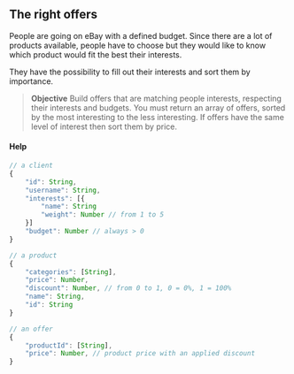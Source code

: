## The right offersPeople are going on eBay with a defined budget. Since there are a lot of products available, people have to choose but they would like to know which product would fit the best their interests.They have the possibility to fill out their interests and sort them by importance.> **Objective**> Build offers that are matching people interests, respecting their interests and budgets. You must return an array of offers, sorted by the most interesting to the less interesting. If offers have the same level of interest then sort them by price.#### Help```javascript// a client{    "id": String,    "username": String,    "interests": [{        "name": String        "weight": Number // from 1 to 5    }]    "budget": Number // always > 0}``````javascript// a product{    "categories": [String],    "price": Number,    "discount": Number, // from 0 to 1, 0 = 0%, 1 = 100%    "name": String,    "id": String}``````javascript// an offer{    "productId": [String],    "price": Number, // product price with an applied discount}```